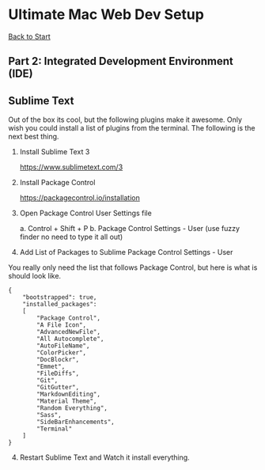 # Ultimate Mac Web Dev Setup

[Back to Start](readme.md)

## Part 2: Integrated Development Environment (IDE)

## Sublime Text

Out of the box its cool, but the following plugins make it awesome. Only wish you could install a list of plugins from the terminal. The following is the next best thing.

1. Install Sublime Text 3

	https://www.sublimetext.com/3

2. Install Package Control

    https://packagecontrol.io/installation

3. Open Package Control User Settings file

    a. Control + Shift + P
    b. Package Control Settings - User (use fuzzy finder no need to type it all out)

4. Add List of Packages to Sublime Package Control Settings - User

You really only need the list that follows Package Control, but here is what is should look like.

```
{
	"bootstrapped": true,
	"installed_packages":
	[
		"Package Control",
		"A File Icon",
		"AdvancedNewFile",
		"All Autocomplete",
		"AutoFileName",
		"ColorPicker",
		"DocBlockr",
		"Emmet",
		"FileDiffs",
		"Git",
		"GitGutter",
		"MarkdownEditing",
		"Material Theme",
		"Random Everything",
		"Sass",
		"SideBarEnhancements",
		"Terminal"
	]
}

```

4. Restart Sublime Text and Watch it install everything.

